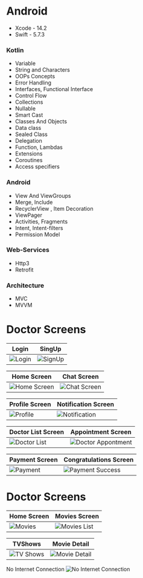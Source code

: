 # Android 

- Xcode - 14.2
- Swift - 5.7.3

### Kotlin 
- Variable
- String and Characters
- OOPs Concepts
- Error Handling
- Interfaces, Functional Interface
- Control Flow 
- Collections 
- Nullable
- Smart Cast
- Classes And Objects
- Data class
- Sealed Class
- Delegation
- Function, Lambdas
- Extensions
- Coroutines
- Access specifiers

### Android 


- View And ViewGroups
- Merge, Include
- RecyclerView , Item Decoration
- ViewPager
- Activities, Fragments
- Intent, Intent-filters
- Permission Model

### Web-Services
- Http3
- Retrofit

### Architecture
- MVC
- MVVM




# Doctor Screens
| Login                                          | SingUp                                        |
| ----------------------------------------------------- | -------------------------------------------------- |
| ![Login](https://github.com/Rajan1803/overview-android/blob/readme-resources/doctorLogin.png) | ![SignUp](https://github.com/Rajan1803/overview-android/blob/readme-resources/doctorSignUp.png) |

| Home Screen                                          | Chat Screen                                        |
| ----------------------------------------------------- | -------------------------------------------------- |
| ![Home Screen](https://github.com/Rajan1803/overview-android/blob/readme-resources/doctorHome.png) | ![Chat Screen](https://github.com/Rajan1803/overview-android/blob/readme-resources/doctorChat.png) |

| Profile Screen                                          | Notification Screen                                        |
| ----------------------------------------------------- | -------------------------------------------------- |
| ![Profile](https://github.com/Rajan1803/overview-android/blob/readme-resources/doctorProfile.png) | ![Notification](https://github.com/Rajan1803/overview-android/blob/readme-resources/doctorNotifications.png) |


| Doctor List Screen                         | Appointment Screen                                        |
| ----------------------------------------------------- | -------------------------------------------------- |
| ![Doctor List](https://github.com/Rajan1803/overview-android/blob/readme-resources/doctorAll.png) | ![Doctor Appontment](https://github.com/Rajan1803/overview-android/blob/readme-resources/doctorAppointment.png) |


| Payment Screen                                          | Congratulations Screen                                        |
| ----------------------------------------------------- | -------------------------------------------------- |
| ![Payment](https://github.com/Rajan1803/overview-android/blob/readme-resources/doctorPayment.png) | ![Payment Success](https://github.com/Rajan1803/overview-android/blob/readme-resources/doctorCongrats.png) |

# Doctor Screens
| Home Screen                                           | Movies Screen                                        |
| ----------------------------------------------------- | -------------------------------------------------- |
| ![Movies](https://github.com/Rajan1803/overview-android/blob/readme-resources/movieHome.png) | ![Movies List](https://github.com/Rajan1803/overview-android/blob/readme-resources/MoviesScreen.png) |


| TVShows                                           | Movie Detail                                        |
| ----------------------------------------------------- | -------------------------------------------------- |
| ![TV Shows](https://github.com/Rajan1803/overview-android/blob/readme-resources/TVShows.png) | ![Movie Detail](https://github.com/Rajan1803/overview-android/blob/readme-resources/movieDetail.png) |


 No Internet Connection 
![No Internet Connection](https://github.com/Rajan1803/overview-android/blob/readme-resources/movieNoInternet.png)

